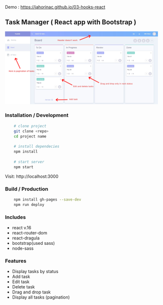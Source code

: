Demo : https://jahorinac.github.io/03-hooks-react

## Task Manager ( React app with Bootstrap )

![alt text](https://github.com/jahorinac/03-hooks-react/blob/master/app.jpg?raw=true)

### Installation / Development

```bash
    # clone project
    git clone <repo>
    cd project name
    
    # install dependecies
    npm install
    
    # start server
    npm start
```
Visit: http://localhost:3000

### Build / Production

```bash
    npm install gh-pages --save-dev
    npm run deploy
```

### Includes

- react v.16
- react-router-dom
- react-dragula
- bootstrap(used sass)
- node-sass

### Features

* Display tasks by status
* Add task
* Edit task
* Delete task
* Drag and drop task
* Display all tasks (pagination)